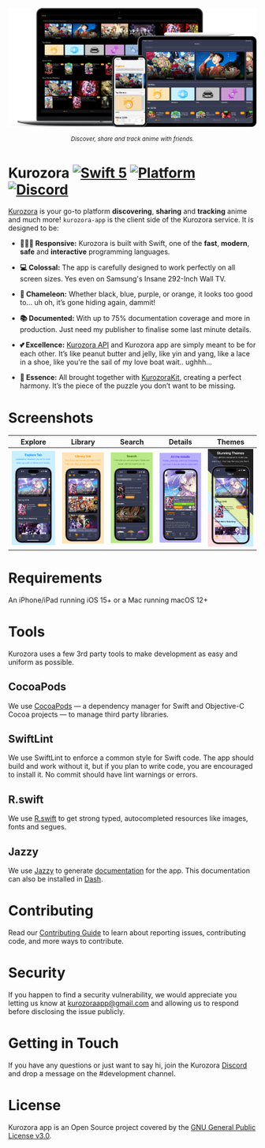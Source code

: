 <p align="center"><img src=".github/Assets/Kurozora_on_Device.png"></p>

<p align="center">
    <sup><em>Discover, share and track anime with friends.</em></sup>
</p>

# Kurozora [![Swift 5](https://img.shields.io/badge/Swift-5-orange.svg?style=flat&logo=Swift)](https://swift.org) [![Platform](https://img.shields.io/badge/Platform-iOS%20|%20ipadOS%20|%20macOS-lightgrey.svg?style=flat&logo=Apple)](https://www.apple.com/ios) [![Discord](https://img.shields.io/discord/449250093623934977?style=flat&label=Discord&logo=Discord&color=7289DA)](https://discord.gg/bHUmr3h)

[Kurozora](https://kurozora.app) is your go-to platform **discovering**, **sharing** and **tracking** anime and much more! `kurozora-app` is the client side of the Kurozora service. It is designed to be:

* **🏃🏻‍♂️ Responsive:** Kurozora is built with Swift, one of the **fast**, **modern**, **safe** and **interactive** programming languages.

* **💻 Colossal:** The app is carefully designed to work perfectly on all screen sizes. Yes even on Samsung's Insane 292-Inch Wall TV.

* **🎨 Chameleon:** Whether black, blue, purple, or orange, it looks too good to… uh oh, it’s gone hiding again, dammit!

* **📚 Documented:** With up to 75% documentation coverage and more in production. Just need my publisher to finalise some last minute details.

* **💕 Excellence:** [Kurozora API](https://github.com/kurozora/kurozora-web) and Kurozora app are simply meant to be for each other. It’s like peanut butter and jelly, like yin and yang, like a lace in a shoe, like you're the sail of my love boat wait.. ughhh…

* **🧩 Essence:** All brought together with [KurozoraKit](https://github.com/kurozora/KurozoraKit), creating a perfect harmony. It’s the piece of the puzzle you don’t want to be missing.

# Screenshots

| Explore | Library | Search | Details | Themes |
| ------- | ------- | ------ | ------- | ------ |
|![The explore page containing multiple sections of shows, used to discover new shows.](.github/Assets/Screenshots/1.jpg) | ![The library page showing the user’s watching list.](.github/Assets/Screenshots/2.jpg) | ![The search page showing multiple search results for JoJo’s Bizarre Adventure.](.github/Assets/Screenshots/4.jpg) | ![The details page of Re:Zero Kara Hajimeru Isekai Seikatsu.](.github/Assets/Screenshots/5.jpg) | ![The explore page in multiple themes overlaid on top of each other.](.github/Assets/Screenshots/6.jpg) |

# Requirements

An iPhone/iPad running iOS 15+ or a Mac running macOS 12+

# Tools

Kurozora uses a few 3rd party tools to make development as easy and uniform as possible.

##  CocoaPods

We use [CocoaPods](https://cocoapods.org/) — a dependency manager for Swift and Objective-C Cocoa projects — to manage third party libraries.

## SwiftLint

We use SwiftLint to enforce a common style for Swift code. The app should build and work without it, but if you plan to write code, you are encouraged to install it. No commit should have lint warnings or errors.

## R.swift

We use [R.swift](https://github.com/mac-cain13/R.swift) to get strong typed, autocompleted resources like images, fonts and segues.

## Jazzy

We use [Jazzy](https://github.com/realm/jazzy) to generate [documentation](https://kiritokatklian.github.io/kurozora-app/) for the app. This documentation can also be installed in [Dash](https://kapeli.com/dash).

# Contributing

Read our [Contributing Guide](CONTRIBUTING.md) to learn about reporting issues, contributing code, and more ways to contribute.

# Security

If you happen to find a security vulnerability, we would appreciate you letting us know at kurozoraapp@gmail.com and allowing us to respond before disclosing the issue publicly.

# Getting in Touch

If you have any questions or just want to say hi, join the Kurozora [Discord](https://discord.gg/bHUmr3h) and drop a message on the #development channel.

# License

Kurozora app is an Open Source project covered by the [GNU General Public License v3.0](LICENSE).